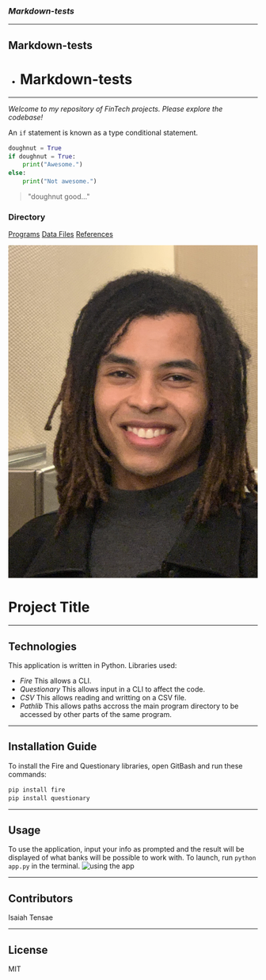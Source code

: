 ### *Markdown-tests*
---
## **Markdown-tests**
* # Markdown-tests
---
*Welcome to my repository of FinTech projects. Please explore the codebase!*

An `if` statement is known as a type conditional statement.

```python
doughnut = True
if doughnut = True:
    print("Awesome.")
else:
    print("Not awesome.")
```

> "doughnut good..."

### Directory

[Programs](code)
[Data Files](data)
[References](references)

![Three circular icons that represent a phone, the python logo, and money.](images/Good_Prof_Pic.jpg)

# Project Title



---

## Technologies

This application is written in Python.
Libraries used:
* *Fire*
This allows a CLI.
* *Questionary*
This allows input in a CLI to affect the code.
* *CSV*
This allows reading and writting on a CSV file.
* *Pathlib*
This allows paths accross the main program directory to be accessed by other parts of the same program.

---

## Installation Guide

To install the Fire and Questionary libraries, open GitBash and run these commands:

```python
pip install fire
pip install questionary
```

---

## Usage

To use the application, input your info as prompted and the result will be displayed of what banks will be possible to work with.
To launch, run `python app.py` in the terminal.
![using the app](images/usage_example.png)

---

## Contributors

Isaiah Tensae

---

## License

MIT
